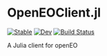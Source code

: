 # OpenEOClient.jl

[![Stable](https://img.shields.io/badge/docs-stable-blue.svg)](https://danlooo.github.io/OpenEOClient.jl/stable/)
[![Dev](https://img.shields.io/badge/docs-dev-blue.svg)](https://danlooo.github.io/OpenEOClient.jl/dev/)
[![Build Status](https://github.com/danlooo/OpenEOClient.jl/actions/workflows/CI.yml/badge.svg?branch=main)](https://github.com/danlooo/OpenEOClient.jl/actions/workflows/CI.yml?query=branch%3Amain)

A Julia client for openEO